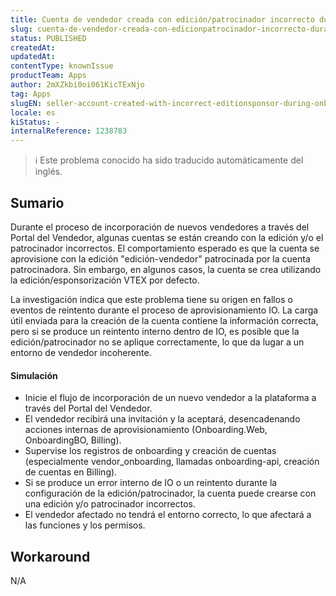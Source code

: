 ```yaml
---
title: Cuenta de vendedor creada con edición/patrocinador incorrecto durante la incorporación
slug: cuenta-de-vendedor-creada-con-edicionpatrocinador-incorrecto-durante-la-incorporacion
status: PUBLISHED
createdAt: 
updatedAt: 
contentType: knownIssue
productTeam: Apps
author: 2mXZkbi0oi061KicTExNjo
tag: Apps
slugEN: seller-account-created-with-incorrect-editionsponsor-during-onboarding
locale: es
kiStatus: -
internalReference: 1238783
---
```


>ℹ️ Este problema conocido ha sido traducido automáticamente del inglés.

## Sumario


Durante el proceso de incorporación de nuevos vendedores a través del Portal del Vendedor, algunas cuentas se están creando con la edición y/o el patrocinador incorrectos. El comportamiento esperado es que la cuenta se aprovisione con la edición "edición-vendedor" patrocinada por la cuenta patrocinadora. Sin embargo, en algunos casos, la cuenta se crea utilizando la edición/esponsorización VTEX por defecto.

La investigación indica que este problema tiene su origen en fallos o eventos de reintento durante el proceso de aprovisionamiento IO. La carga útil enviada para la creación de la cuenta contiene la información correcta, pero si se produce un reintento interno dentro de IO, es posible que la edición/patrocinador no se aplique correctamente, lo que da lugar a un entorno de vendedor incoherente.


#### Simulación



- Inicie el flujo de incorporación de un nuevo vendedor a la plataforma a través del Portal del Vendedor.
- El vendedor recibirá una invitación y la aceptará, desencadenando acciones internas de aprovisionamiento (Onboarding.Web, OnboardingBO, Billing).
- Supervise los registros de onboarding y creación de cuentas (especialmente vendor_onboarding, llamadas onboarding-api, creación de cuentas en Billing).
- Si se produce un error interno de IO o un reintento durante la configuración de la edición/patrocinador, la cuenta puede crearse con una edición y/o patrocinador incorrectos.
- El vendedor afectado no tendrá el entorno correcto, lo que afectará a las funciones y los permisos.

## Workaround


N/A




